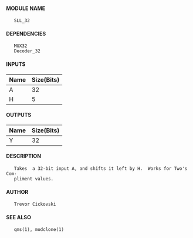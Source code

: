 #### MODULE NAME
       SLL_32

#### DEPENDENCIES
       MUX32
       Decoder_32

#### INPUTS
Name | Size(Bits)
-----|------------
A   |     32
H   |      5

#### OUTPUTS
Name | Size(Bits)
-----|------------
Y   |     32     

#### DESCRIPTION
       Takes  a 32-bit input A, and shifts it left by H.  Works for Two's Com-
       pliment values.

#### AUTHOR
       Trevor Cickovski

#### SEE ALSO
       qms(1), modclone(1)
